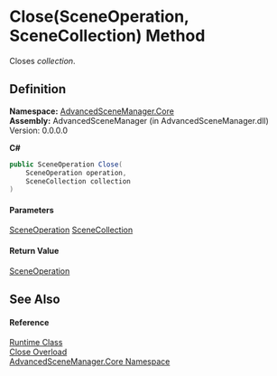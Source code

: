 # Close(SceneOperation, SceneCollection) Method

Closes _collection_.

## Definition

**Namespace:** [AdvancedSceneManager.Core](N_AdvancedSceneManager_Core.md)\
**Assembly:** AdvancedSceneManager (in AdvancedSceneManager.dll) Version: 0.0.0.0

**C#**

```c#
public SceneOperation Close(
	SceneOperation operation,
	SceneCollection collection
)
```

#### Parameters

&#x20; [SceneOperation](T_AdvancedSceneManager_Core_SceneOperation.md)   [SceneCollection](T_AdvancedSceneManager_Models_SceneCollection.md)&#x20;

#### Return Value

[SceneOperation](T_AdvancedSceneManager_Core_SceneOperation.md)

## See Also

#### Reference

[Runtime Class](T_AdvancedSceneManager_Core_Runtime.md)\
[Close Overload](Overload_AdvancedSceneManager_Core_Runtime_Close.md)\
[AdvancedSceneManager.Core Namespace](N_AdvancedSceneManager_Core.md)
